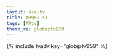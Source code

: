 ```yaml
--- 
layout: sieutv
title: AR959 s1
tags: [ARtv]
thumb_re: globiptv959
---
```

{% include tvadv key="globiptv959" %} 
